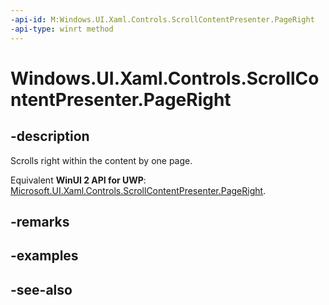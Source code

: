 ```yaml
---
-api-id: M:Windows.UI.Xaml.Controls.ScrollContentPresenter.PageRight
-api-type: winrt method
---
```


<!-- Method syntax
public void PageRight()
-->

# Windows.UI.Xaml.Controls.ScrollContentPresenter.PageRight

## -description
Scrolls right within the content by one page.

Equivalent **WinUI 2 API for UWP**: [Microsoft.UI.Xaml.Controls.ScrollContentPresenter.PageRight](/windows/winui/api/microsoft.ui.xaml.controls.scrollcontentpresenter.pageright).

## -remarks

## -examples

## -see-also
